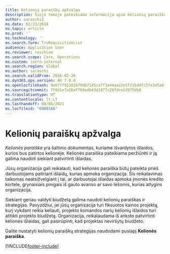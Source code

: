 ```yaml
---
title: Kelionių paraiškų apžvalga
description: Šioje temoje pateikiama informacija apie kelionių paraiškas. Kelionės paraiška dokumentuoja suplanuotos kelionės išlaidas.
author: saraschi2
ms.date: 02/23/2018
ms.topic: article
ms.prod: ''
ms.technology: ''
ms.search.form: TrvRequisitionList
audience: Application User
ms.reviewer: roschlom
ms.search.scope: Core, Operations
ms.custom: intro-internal
ms.search.region: Global
ms.author: saraschi
ms.search.validFrom: 2016-02-28
ms.dyn365.ops.version: AX 7.0.0
ms.openlocfilehash: 9e6f7f92101b79db7145ca7f3e44aa22e5f21bddfc5fe3d5adfa765fe37b8fd8
ms.sourcegitcommit: 7f8d1e7a16af769adb43d1877c28fdce53975db8
ms.translationtype: HT
ms.contentlocale: lt-LT
ms.lasthandoff: 08/06/2021
ms.locfileid: "6988166"
---
```

# <a name="travel-requisitions-overview"></a>Kelionių paraiškų apžvalga

*Kelionės paraiška* yra šaltinio dokumentas, kuriame išvardytos išlaidos, kurios bus patirtos kelionėje. Kelionės paraiška pateikiama peržiūrėti ir ją galima naudoti siekiant patvirtinti išlaidas.

Jūsų organizacija gali reikalauti, kad kelionės paraiška būtų pateikta prieš darbuotojams patiriant išlaidų, kurias apmoka organizacija. Šis reikalavimas taikomas neatsižvelgiant į tai, ar darbuotojai išlaidas apmoka įmonės kredito kortele, grynaisiais pinigais iš gauto avanso ar savo lėšomis, kurias atlygins organizacija.

Siekiant geriau valdyti biudžetą galima naudoti kelionių paraiškas ir strategijas. Pavyzdžiui, jei jūsų organizacija turi fiksuotos kainos projektą, kurį vykdant reikia keliauti, projekto komandos narių kelionių išlaidos turi atitikti projekto biudžetą. Organizacija, reikalaudama iš anksto patvirtinti kelionės išlaidas, gali pasirūpinti, kad projektas neviršytų biudžeto.

Galite nustatyti kelionių paraiškų strategijas naudodami puslapį **Kelionės paraiška**.


[!INCLUDE[footer-include](../includes/footer-banner.md)]